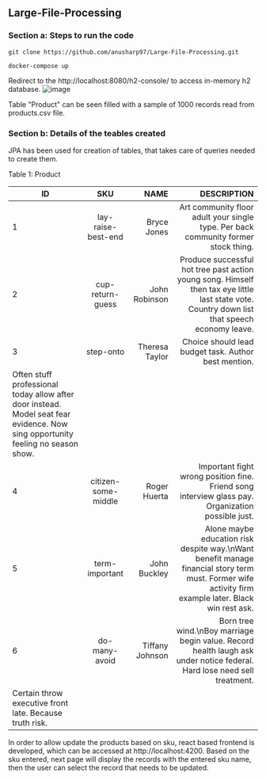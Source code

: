 ## Large-File-Processing
### Section a: Steps to run the code

``git clone https://github.com/anusharp97/Large-File-Processing.git ``

``docker-compose up``

Redirect to the http://localhost:8080/h2-console/ to access in-memory h2 database. 
![image](https://user-images.githubusercontent.com/35512779/115274177-081c4400-a15e-11eb-9bd4-53a982873dce.png)

Table "Product" can be seen filled with a sample of 1000 records read from products.csv file.

### Section b: Details of the teables created
JPA has been used for creation of tables, that takes care of queries needed to create them.

Table 1: Product

| ID    | SKU           | NAME    | DESCRIPTION   |
| ------|:-------------:| -------:|--------------------------------------------------------------------------------------------------:|
| 1     | lay-raise-best-end | Bryce Jones  | Art community floor adult your single type. Per back community former stock thing.      |
| 2     | cup-return-guess     |   John Robinson  |    Produce successful hot tree past action young song. Himself then tax eye little last state vote. Country down list that speech economy leave. |
| 3     | step-onto     |    Theresa Taylor  | 	Choice should lead budget task. Author best mention.
Often stuff professional today allow after door instead. Model seat fear evidence. Now sing opportunity feeling no season show.|
| 4     | citizen-some-middle| Roger Huerta | Important fight wrong position fine. Friend song interview glass pay. Organization possible just.|
| 5     |term-important | John Buckley | 	Alone maybe education risk despite way.\nWant benefit manage financial story term must. Former wife activity firm example later. Black win rest ask.|
| 6     | do-many-avoid | Tiffany Johnson | Born tree wind.\nBoy marriage begin value. Record health laugh ask under notice federal. Hard lose need sell treatment.
Certain throw executive front late. Because truth risk.|


In order to allow update the products based on sku, react based frontend is developed, which can be accessed at http://localhost:4200. Based on the sku entered, next page will display the records with the entered sku name, then the user can select the record that needs to be updated.


